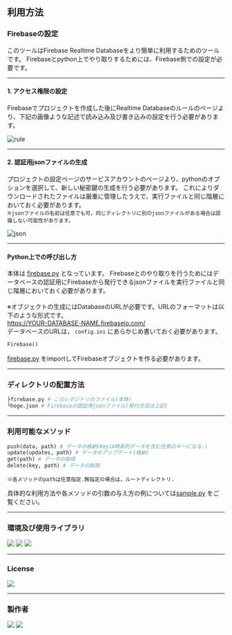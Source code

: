 ## 利用方法

### Firebaseの設定

このツールはFirebase Realtime Databaseをより簡単に利用するためのツールです。
Firebaseとpython上でやり取りするためには、Firebase側での設定が必要です。

---
#### 1. アクセス権限の設定

Firebaseでプロジェクトを作成した後にRealtime Databaseのルールのページより、下記の画像ような記述で読み込み及び書き込みの設定を行う必要があります。
<br>

![rule](https://gyazo.com/5a21f9e01de4edad69cdbb2671c5a138.png)

---
#### 2. 認証用jsonファイルの生成

プロジェクトの設定ページのサービスアカウントのページより、pythonのオプションを選択して、新しい秘密鍵の生成を行う必要があります。
これによりダウンロードされたファイルは厳重に管理したうえで、実行ファイルと同じ階層においておく必要があります。
<br>`※jsonファイルの名前は任意でも可。同じディレクトリに別のjsonファイルがある場合は認識しない可能性があります。`
<br>

![json](https://gyazo.com/16016c874eb7e2e5790612033aeccdc2.png)

---
#### Python上での呼び出し方
本体は
[firebase.py](https://github.com/broccolingual/firebase/blob/master/firebase.py)
となっています。
Firebaseとのやり取りを行うためにはデータベースの認証用にFirebaseから発行できるjsonファイルを実行ファイルと同じ階層においておく必要があります。
<br>
<br>※オブジェクトの生成にはDatabaseのURLが必要です。URLのフォーマットは以下のような形式です。
<br>https://YOUR-DATABASE-NAME.firebaseio.com/
<br>データベースのURLは，
`config.ini`
にあらかじめ書いておく必要があります。

```python
Firebase()
```

[firebase.py](https://github.com/broccolingual/firebase/blob/master/firebase.py)
をimportしてFirebaseオブジェクトを作る必要があります。

---
### ディレクトリの配置方法
```python
├firebase.py # このレポジトリのファイル(本体)
└hoge.json # Firebaseの認証用jsonファイル(発行方法は上記)
```

---
### 利用可能なメソッド
```python
push(data, path) # データの格納(Keyは時系列データを含む任意のキーになる.)
update(updates, path) # データのアップデート(格納)
get(path) # データの取得
delete(key, path) # データの削除
```

`※各メソッドのpathは任意指定.無指定の場合は，ルートディレクトリ.`

具体的な利用方法や各メソッドの引数の与え方の例については[sample.py](https://github.com/broccolingual/firebase/blob/master/sample.py)
をご覧ください。

---
### 環境及び使用ライブラリ
<img src="https://img.shields.io/badge/Python-3.8.5-3776AB.svg?logo=python&style=for-the-badge&logoColor=white">
<img src="https://img.shields.io/badge/firebase--admin-4.4.0-FFCA28.svg?style=flat-square">
<img src="https://img.shields.io/badge/python--dotenv -4.4.0-430098.svg?style=flat-square">

---
### License
<img src="https://img.shields.io/badge/Lisence-MIT-ff7964.svg?style=for-the-badge">

---
### 製作者
<img src="https://img.shields.io/badge/Broccolingual-9acd32.svg?style=for-the-badge">
<img src="https://img.shields.io/badge/G--Mail-broccolingual@gmail.com-ffffff.svg?logo=gmail&style=flat-square">
